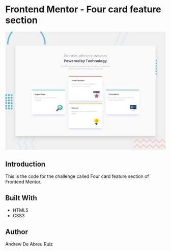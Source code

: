 # Frontend Mentor - Four card feature section

![Design preview for the Four card feature section coding challenge](./design/desktop-preview.jpg)

## Introduction

This is the code for the challenge called Four card feature section of Frontend Mentor.

## Built With

* HTML5
* CSS3

## Author

Andrew De Abreu Ruiz